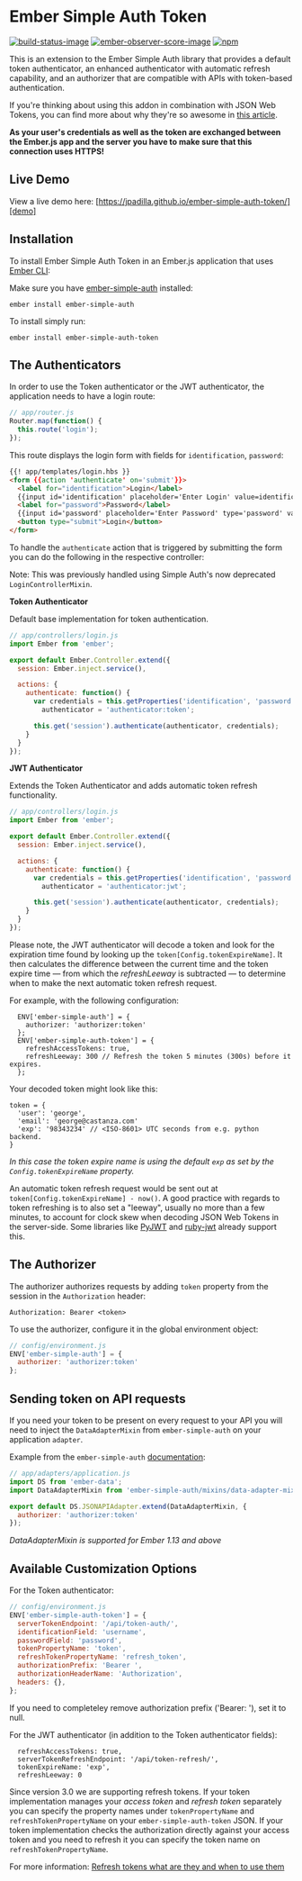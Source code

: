 # Ember Simple Auth Token

[![build-status-image]][travis]
[![ember-observer-score-image]][ember-observer]
[![npm](https://img.shields.io/npm/v/ember-simple-auth-token.svg)]()

This is an extension to the Ember Simple Auth library that provides a default token authenticator, an enhanced authenticator with automatic refresh capability, and an authorizer that are compatible with APIs with token-based authentication.

If you're thinking about using this addon in combination with JSON Web Tokens, you can find more about why they're so awesome in [this article][medium-jwt].

**As your user's credentials as well as the token are exchanged between the
Ember.js app and the server you have to make sure that this connection uses HTTPS!**

## Live Demo

View a live demo here: [https://jpadilla.github.io/ember-simple-auth-token/][demo]

## Installation

To install Ember Simple Auth Token in an Ember.js application that uses [Ember CLI][ember-cli]:

Make sure you have [ember-simple-auth][ember-simple-auth] installed:

```
ember install ember-simple-auth
```

To install simply run:

```
ember install ember-simple-auth-token
```

## The Authenticators

In order to use the Token authenticator or the JWT authenticator, the application needs to have a login route:

```js
// app/router.js
Router.map(function() {
  this.route('login');
});
```

This route displays the login form with fields for `identification`,
`password`:

```html
{{! app/templates/login.hbs }}
<form {{action 'authenticate' on='submit'}}>
  <label for="identification">Login</label>
  {{input id='identification' placeholder='Enter Login' value=identification}}
  <label for="password">Password</label>
  {{input id='password' placeholder='Enter Password' type='password' value=password}}
  <button type="submit">Login</button>
</form>
```

To handle the `authenticate` action that is triggered by submitting the form you can do the following in the respective controller:

Note: This was previously handled using Simple Auth's now deprecated `LoginControllerMixin`.

**Token Authenticator**

Default base implementation for token authentication.

```js
// app/controllers/login.js
import Ember from 'ember';

export default Ember.Controller.extend({
  session: Ember.inject.service(),

  actions: {
    authenticate: function() {
      var credentials = this.getProperties('identification', 'password'),
        authenticator = 'authenticator:token';

      this.get('session').authenticate(authenticator, credentials);
    }
  }
});
```

**JWT Authenticator**

Extends the Token Authenticator and adds automatic token refresh functionality.

```js
// app/controllers/login.js
import Ember from 'ember';

export default Ember.Controller.extend({
  session: Ember.inject.service(),

  actions: {
    authenticate: function() {
      var credentials = this.getProperties('identification', 'password'),
        authenticator = 'authenticator:jwt';

      this.get('session').authenticate(authenticator, credentials);
    }
  }
});
```

Please note, the JWT authenticator will decode a token and look for the
expiration time found by looking up the `token[Config.tokenExpireName]`. It then
calculates the difference between the current time and the token expire time —
from which the *refreshLeeway* is subtracted — to determine when to make the
next automatic token refresh request.

For example, with the following configuration:

```
  ENV['ember-simple-auth'] = {
    authorizer: 'authorizer:token'
  };
  ENV['ember-simple-auth-token'] = {
    refreshAccessTokens: true,
    refreshLeeway: 300 // Refresh the token 5 minutes (300s) before it expires.
  };
```

Your decoded token might look like this:

```
token = {
  'user': 'george',
  'email': 'george@castanza.com'
  'exp': '98343234' // <ISO-8601> UTC seconds from e.g. python backend.
}
```

*In this case the token expire name is using the default `exp` as set by the
`Config.tokenExpireName` property.*

An automatic token refresh request would be sent out at `token[Config.tokenExpireName] - now()`. A good practice with regards to token refreshing is to also set a "leeway", usually no more than a few minutes, to account for clock skew when decoding JSON Web Tokens in the server-side. Some libraries like [PyJWT][pyjwt] and [ruby-jwt][ruby-jwt] already support this.

## The Authorizer

The authorizer authorizes requests by adding `token` property from the session in the `Authorization` header:

```
Authorization: Bearer <token>
```

To use the authorizer, configure it in the global environment object:

```js
// config/environment.js
ENV['ember-simple-auth'] = {
  authorizer: 'authorizer:token'
};
```

## Sending token on API requests

If you need your token to be present on every request to your API you will need to inject the `DataAdapterMixin` from `ember-simple-auth` on your application `adapter`.

Example from the `ember-simple-auth` [documentation](http://ember-simple-auth.com/api/classes/DataAdapterMixin.html):
```js
// app/adapters/application.js
import DS from 'ember-data';
import DataAdapterMixin from 'ember-simple-auth/mixins/data-adapter-mixin';

export default DS.JSONAPIAdapter.extend(DataAdapterMixin, {
  authorizer: 'authorizer:token'
});
```
*DataAdapterMixin is supported for Ember 1.13 and above*

## Available Customization Options

For the Token authenticator:

```js
// config/environment.js
ENV['ember-simple-auth-token'] = {
  serverTokenEndpoint: '/api/token-auth/',
  identificationField: 'username',
  passwordField: 'password',
  tokenPropertyName: 'token',
  refreshTokenPropertyName: 'refresh_token',
  authorizationPrefix: 'Bearer ',
  authorizationHeaderName: 'Authorization',
  headers: {},
};
```

If you need to completeley remove authorization prefix ('Bearer: '), set it to null.

For the JWT authenticator (in addition to the Token authenticator fields):

```
  refreshAccessTokens: true,
  serverTokenRefreshEndpoint: '/api/token-refresh/',
  tokenExpireName: 'exp',
  refreshLeeway: 0
```

Since version 3.0 we are supporting refresh tokens.
If your token implementation manages your *access token* and *refresh token* separately you can specify the property names under `tokenPropertyName` and `refreshTokenPropertyName` on your `ember-simple-auth-token` JSON.
If your token implementation checks the authorization directly against your access token and you need to refresh it you can specify the token name on `refreshTokenPropertyName`.

For more information:
[Refresh tokens what are they and when to use them](https://auth0.com/blog/refresh-tokens-what-are-they-and-when-to-use-them/)


[build-status-image]: https://travis-ci.org/jpadilla/ember-simple-auth-token.svg?branch=master
[travis]: https://travis-ci.org/jpadilla/ember-simple-auth-token
[ember-observer-score-image]: https://emberobserver.com/badges/ember-simple-auth-token.svg
[ember-observer]: https://emberobserver.com/addons/ember-simple-auth-token

[demo]: https://jpadilla.github.io/ember-simple-auth-token/
[ember-cli]: https://ember-cli.com/
[ember-simple-auth]: https://github.com/simplabs/ember-simple-auth
[pyjwt]: https://github.com/jpadilla/pyjwt
[ruby-jwt]: https://github.com/jwt/ruby-jwt
[medium-jwt]: https://medium.com/@leo/why-json-web-tokens-are-truly-awesome-23fb80b7fc20
